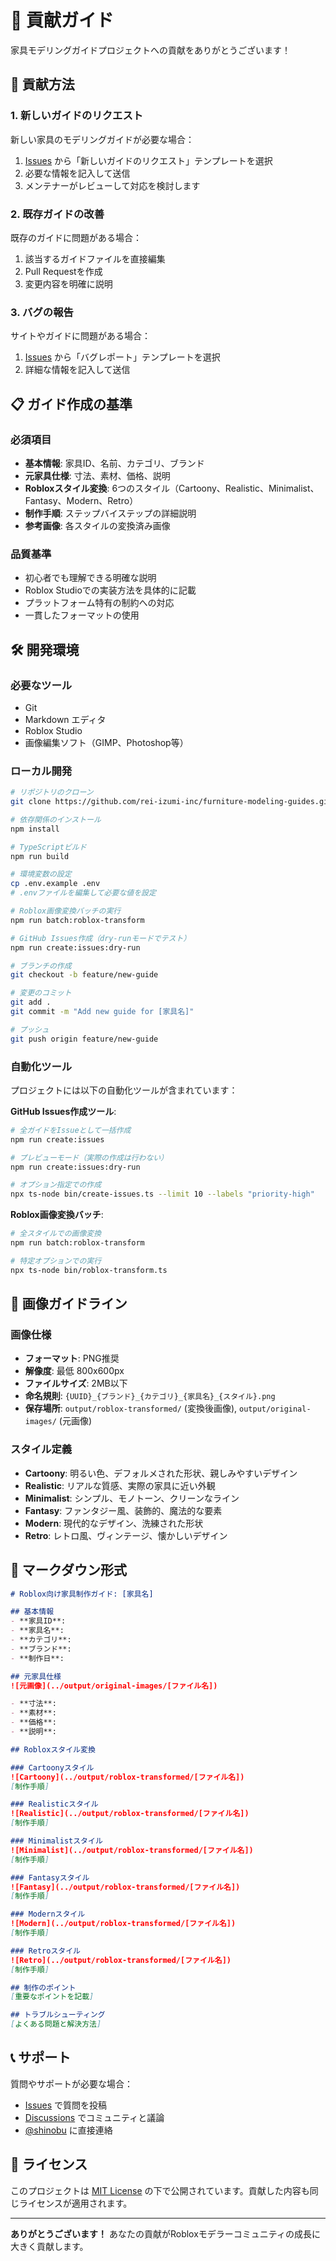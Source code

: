 # 🤝 貢献ガイド

家具モデリングガイドプロジェクトへの貢献をありがとうございます！

## 📝 貢献方法

### 1. 新しいガイドのリクエスト

新しい家具のモデリングガイドが必要な場合：

1. [Issues](../../issues/new/choose) から「新しいガイドのリクエスト」テンプレートを選択
2. 必要な情報を記入して送信
3. メンテナーがレビューして対応を検討します

### 2. 既存ガイドの改善

既存のガイドに問題がある場合：

1. 該当するガイドファイルを直接編集
2. Pull Requestを作成
3. 変更内容を明確に説明

### 3. バグの報告

サイトやガイドに問題がある場合：

1. [Issues](../../issues/new/choose) から「バグレポート」テンプレートを選択
2. 詳細な情報を記入して送信

## 📋 ガイド作成の基準

### 必須項目

- **基本情報**: 家具ID、名前、カテゴリ、ブランド
- **元家具仕様**: 寸法、素材、価格、説明
- **Robloxスタイル変換**: 6つのスタイル（Cartoony、Realistic、Minimalist、Fantasy、Modern、Retro）
- **制作手順**: ステップバイステップの詳細説明
- **参考画像**: 各スタイルの変換済み画像

### 品質基準

- 初心者でも理解できる明確な説明
- Roblox Studioでの実装方法を具体的に記載
- プラットフォーム特有の制約への対応
- 一貫したフォーマットの使用

## 🛠️ 開発環境

### 必要なツール

- Git
- Markdown エディタ
- Roblox Studio
- 画像編集ソフト（GIMP、Photoshop等）

### ローカル開発

```bash
# リポジトリのクローン
git clone https://github.com/rei-izumi-inc/furniture-modeling-guides.git

# 依存関係のインストール
npm install

# TypeScriptビルド
npm run build

# 環境変数の設定
cp .env.example .env
# .envファイルを編集して必要な値を設定

# Roblox画像変換バッチの実行
npm run batch:roblox-transform

# GitHub Issues作成（dry-runモードでテスト）
npm run create:issues:dry-run

# ブランチの作成
git checkout -b feature/new-guide

# 変更のコミット
git add .
git commit -m "Add new guide for [家具名]"

# プッシュ
git push origin feature/new-guide
```

### 自動化ツール

プロジェクトには以下の自動化ツールが含まれています：

**GitHub Issues作成ツール**:
```bash
# 全ガイドをIssueとして一括作成
npm run create:issues

# プレビューモード（実際の作成は行わない）
npm run create:issues:dry-run

# オプション指定での作成
npx ts-node bin/create-issues.ts --limit 10 --labels "priority-high"
```

**Roblox画像変換バッチ**:
```bash
# 全スタイルでの画像変換
npm run batch:roblox-transform

# 特定オプションでの実行
npx ts-node bin/roblox-transform.ts
```

## 🎨 画像ガイドライン

### 画像仕様

- **フォーマット**: PNG推奨
- **解像度**: 最低 800x600px
- **ファイルサイズ**: 2MB以下
- **命名規則**: `{UUID}_{ブランド}_{カテゴリ}_{家具名}_{スタイル}.png`
- **保存場所**: `output/roblox-transformed/` (変換後画像), `output/original-images/` (元画像)

### スタイル定義

- **Cartoony**: 明るい色、デフォルメされた形状、親しみやすいデザイン
- **Realistic**: リアルな質感、実際の家具に近い外観
- **Minimalist**: シンプル、モノトーン、クリーンなライン
- **Fantasy**: ファンタジー風、装飾的、魔法的な要素
- **Modern**: 現代的なデザイン、洗練された形状
- **Retro**: レトロ風、ヴィンテージ、懐かしいデザイン

## 📖 マークダウン形式

```markdown
# Roblox向け家具制作ガイド: [家具名]

## 基本情報
- **家具ID**: 
- **家具名**: 
- **カテゴリ**: 
- **ブランド**: 
- **制作日**: 

## 元家具仕様
![元画像](../output/original-images/[ファイル名])

- **寸法**: 
- **素材**: 
- **価格**: 
- **説明**: 

## Robloxスタイル変換

### Cartoonyスタイル
![Cartoony](../output/roblox-transformed/[ファイル名])
[制作手順]

### Realisticスタイル
![Realistic](../output/roblox-transformed/[ファイル名])
[制作手順]

### Minimalistスタイル
![Minimalist](../output/roblox-transformed/[ファイル名])
[制作手順]

### Fantasyスタイル
![Fantasy](../output/roblox-transformed/[ファイル名])
[制作手順]

### Modernスタイル
![Modern](../output/roblox-transformed/[ファイル名])
[制作手順]

### Retroスタイル
![Retro](../output/roblox-transformed/[ファイル名])
[制作手順]

## 制作のポイント
[重要なポイントを記載]

## トラブルシューティング
[よくある問題と解決方法]
```

## 📞 サポート

質問やサポートが必要な場合：

- [Issues](../../issues) で質問を投稿
- [Discussions](../../discussions) でコミュニティと議論
- [@shinobu](https://github.com/shinobu) に直接連絡

## 📄 ライセンス

このプロジェクトは [MIT License](LICENSE) の下で公開されています。貢献した内容も同じライセンスが適用されます。

---

**ありがとうございます！** あなたの貢献がRobloxモデラーコミュニティの成長に大きく貢献します。
